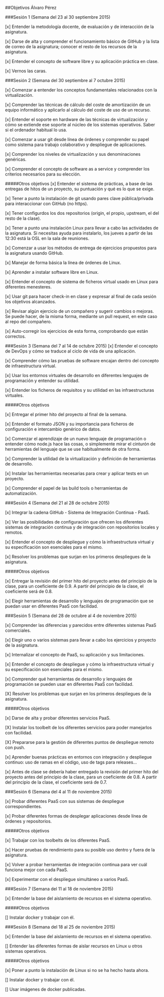##Objetivos Álvaro Pérez

###Sesión 1 (Semana del 23 al 30 septiembre 2015)

[x] Entender la metodología docente, de evaluación y de interacción de la asignatura.

[x] Darse de alta y comprender el funcionamiento básico de GitHub y la lista de correo de la asignatura; conocer el resto de los recursos de la asignatura.

[x] Entender el concepto de software libre y su aplicación práctica en clase.

[x] Vernos las caras.


###Sesión 2 (Semana del 30 septiembre al 7 octubre 2015)

[x] Comenzar a entender los conceptos fundamentales relacionados con la virtualización.

[x] Comprender las técnicas de cálculo del coste de amortización de un equipo informático y aplicarlo                    al cálculo del coste de uso de un recurso.

[x] Entender el soporte en hardware de las técnicas de virtualización y cómo se extiende ese soporte al núcleo de los sistemas operativos. Saber si el ordenador habitual lo usa.

[x] Comenzar a usar git desde línea de órdenes y comprender su papel como sistema para trabajo colaborativo y despliegue de aplicaciones.

[x] Comprender los niveles de virtualización y sus denominaciones genéricas.

[x] Comprender el concepto de software as a service y comprender los criterios necesarios para su elección.

#####Otros objetivos
[x] Entender el sistema de prácticas, a base de las entregas de hitos de un proyecto, su puntuación y qué es lo que se exige.
    
[x] Tener a punto la instalación de git usando pares clave pública/privada para interaccionar con GitHub (no https).

[x] Tener configurdos los dos repositorios (origin, el propio, upstream, el del resto de la clase).

[x] Tener a punto una instalación Linux para llevar a cabo las actividades de la asignatura. Si necesitas ayuda para instalarlo, los jueves a partir de las 12:30 está la OSL en la sala de reuniones.

[x] Comenzar a usar los métodos de entrega de ejercicios propuestos para la asignatura usando GitHub.

[x] Manejar de forma básica la línea de órdenes de Linux.

[x] Aprender a instalar software libre en Linux.

[x] Entender el concepto de sistema de ficheros virtual usado en Linux para diferentes menesteres.
    
[x] Usar git para hacer check-in en clase y expresar al final de cada sesión los objetivos alcanzados.

[x] Revisar algún ejercicio de un compañero y sugerir cambios o mejoras. Se puede hacer, de la misma forma, mediante un pull request, en este caso al repo del compañero.

[x] Auto-corregir los ejercicios de esta forma, comprobando que están correctos.


###Sesión 3 (Semana del 7 al 14 de octubre 2015)
[x] Entender el concepto de DevOps y cómo se traduce al ciclo de vida de una aplicación.

[x] Comprender cómo las pruebas de software encajan dentro del concepto de infraestructura virtual.

[x] Usar los entornos virtuales de desarrollo en diferentes lenguajes de programación y entender su utilidad.

[x] Entender los ficheros de requisitos y su utilidad en las infraestructuras virtuales.

#####Otros objetivos

[x] Entregar el primer hito del proyecto al final de la semana.

[x] Entender el formato JSON y su importancia para ficheros de configuración e intercambio genérico de datos.

[x] Comenzar el aprendizaje de un nuevo lenguaje de programación o entender cómo node.js hace las cosas, o simplemente mirar el cinturón de herramientas del lenguaje que se use habitualmente de otra forma.

[x] Comprender la utilidad de la virtualización y definición de herramientas de desarrollo.

[x] Instalar las herramientas necesarias para crear y aplicar tests en un proyecto.

[x] Comprender el papel de las build tools o herramientas de automatización.

###Sesión 4 (Semana del 21 al 28 de octubre 2015)

[x] Integrar la cadena GitHub - Sistema de Integración Continua - PaaS.
    
[x] Ver las posibilidades de configuración que ofrecen los diferentes sistemas de integración continua y de integración con repositorios locales y remotos.

[x] Entender el concepto de despliegue y cómo la infraestructura virtual y su especificación son esenciales para el mismo.

[x] Resolver los problemas que surjan en los primeros despliegues de la asignatura.

#####Otros objetivos

[x] Entregar la revisión del primer hito del proyecto antes del principio de la clase, para un coeficiente de 0.9. A partir del principio de la clase, el coeficiente será de 0.8.

[x] Elegir herramientas de desarrollo y lenguajes de programación que se puedan usar en diferentes PaaS con facilidad.

###Sesión 5 (Semana del 28 de octubre al 4 de noviembre 2015)

[x] Comprender las diferencias y parecidos entre diferentes sistemas PaaS comerciales.
    
[x] Elegir uno o varios sistemas para llevar a cabo los ejercicios y proyecto de la asignatura.
    
[x] Internalizar el concepto de PaaS, su aplicación y sus limitaciones.
    
[x] Entender el concepto de despliegue y cómo la infraestructura virtual y su especificación son esenciales para el mismo.

[x] Comprender qué herramientas de desarrollo y lenguajes de programación se pueden usar en diferentes PaaS con facilidad.
    
[X] Resolver los problemas que surjan en los primeros despliegues de la asignatura.

#####Otros objetivos

[x] Darse de alta y probar diferentes servicios PaaS.
    
[X] Instalar los toolbelt de los diferentes servicios para poder manejarlos con facilidad.
    
[X] Prepararse para la gestión de diferentes puntos de despliegue remoto con push.
    
[x] Aprender buenas prácticas en entornos con integración y despliegue continuo: uso de ramas en el código, uso de tags para releases...
    
[x] Antes de clase se debería haber entregado la revisión del primer hito del proyecto antes del principio de la clase, para un coeficiente de 0.8. A partir 	 del principio de la clase, el coeficiente será de 0.7.

###Sesión 6 (Semana del 4 al 11 de noviembre 2015)

[x] Probar diferentes PaaS con sus sistemas de despliegue correspondientes.

[x] Probar diferentes formas de desplegar aplicaciones desde línea de órdenes y repositorios.

#####Otros objetivos

[x] Trabajar con los toolbelts de los diferentes PaaS.
    
[x] Hacer pruebas de rendimiento para su posible uso dentro y fuera de la asignatura.
    
[x] Volver a probar herramientas de integración continua para ver cuál funciona mejor con cada PaaS.
    
[x] Experimentar con el despliegue simultáneo a varios PaaS.

###Sesión 7 (Semana del 11 al 18 de noviembre 2015)

[x] Entender la base del aislamiento de recursos en el sistema operativo.

#####Otros objetivos

[] Instalar docker y trabajar con él. 

###Sesión 8 (Semana del 18 al 25 de noviembre 2015)

[x] Entender la base del aislamiento de recursos en el sistema operativo.
    
[] Entender las diferentes formas de aislar recursos en Linux u otros sistemas operativos.

#####Otros objetivos

[x] Poner a punto la instalación de Linux si no se ha hecho hasta ahora.

[] Instalar docker y trabajar con él.
    
[] Usar imágenes de docker publicadas.









